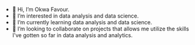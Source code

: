 - 👋 Hi, I’m Okwa Favour.
- 👀 I’m interested in data analysis and data science.
- 🌱 I’m currently learning data analysis and data science.
- 💞️ I’m looking to collaborate on projects that allows me utilize the skills I've gotten so far in data analysis and analytics.


<!---
OkwaFavour/OkwaFavour is a ✨ special ✨ repository because its `README.md` (this file) appears on your GitHub profile.
You can click the Preview link to take a look at your changes.
--->
